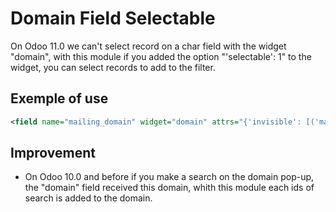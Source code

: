 # Domain Field Selectable

On Odoo 11.0 we can't select record on a char field with the widget "domain", with this module if you added the option "'selectable': 1" to the widget, you can select records to add to the filter.

## Exemple of use 

```xml
<field name="mailing_domain" widget="domain" attrs="{'invisible': [('mailing_model_name', '=', 'mail.mass_mailing.list')]}" options="{'model': 'mailing_model_real', 'selectable':1}" context="{'search_default_not_opt_out':1}"/>
```

## Improvement

* On Odoo 10.0 and before if you make a search on the domain pop-up, the "domain" field received this domain, whith this module each ids of search is added to the domain.
